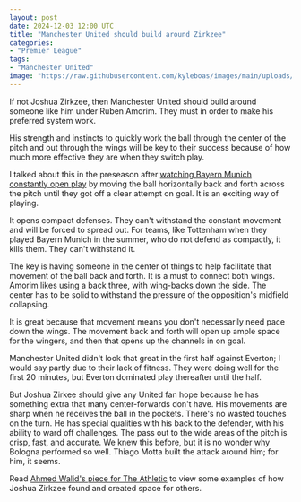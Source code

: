 ```yaml
---
layout: post
date: 2024-12-03 12:00 UTC
title: "Manchester United should build around Zirkzee"
categories:
- "Premier League"
tags:
- "Manchester United"
image: "https://raw.githubusercontent.com/kyleboas/images/main/uploads/2024/12/02/Image-02Dec2024_18:34:56.png"
---
```


If not Joshua Zirkzee, then Manchester United should build around someone like him under Ruben Amorim. They must in order to make his preferred system work.

<!---more--->

His strength and instincts to quickly work the ball through the center of the pitch and out through the wings will be key to their success because of how much more effective they are when they switch play.

I talked about this in the preseason after [watching Bayern Munich constantly open play](https://tacticsjournal.com/2024/08/04/bayern-munich-pass-horizontally-against-tottenham-constantly-opening-play/) by moving the ball horizontally back and forth across the pitch until they got off a clear attempt on goal. It is an exciting way of playing.

It opens compact defenses. They can't withstand the constant movement and will be forced to spread out. For teams, like Tottenham when they played Bayern Munich in the summer, who do not defend as compactly, it kills them. They can't withstand it.

The key is having someone in the center of things to help facilitate that movement of the ball back and forth. It is a must to connect both wings. Amorim likes using a back three, with wing-backs down the side. The center has to be solid to withstand the pressure of the opposition's midfield collapsing.

It is great because that movement means you don't necessarily need pace down the wings. The movement back and forth will open up ample space for the wingers, and then that opens up the channels in on goal.

Manchester United didn't look that great in the first half against Everton; I would say partly due to their lack of fitness. They were doing well for the first 20 minutes, but Everton dominated play thereafter until the half.

But Joshua Zirkee should give any United fan hope because he has something extra that many center-forwards don't have. His movements are sharp when he receives the ball in the pockets. There's no wasted touches on the turn. He has special qualities with his back to the defender, with his ability to ward off challenges. The pass out to the wide areas of the pitch is crisp, fast, and accurate. We knew this before, but it is no wonder why Bologna performed so well. Thiago Motta built the attack around him; for him, it seems.

Read [Ahmed Walid's piece for The Athletic](https://www.nytimes.com/athletic/5962311/2024/12/02/joshua-zirkzee-manchester-united-analysis/) to view some examples of how Joshua Zirkzee found and created space for others.